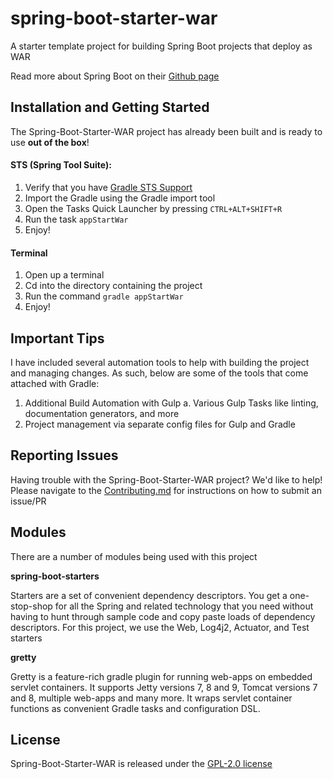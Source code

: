 # spring-boot-starter-war
A starter template project for building Spring Boot projects that deploy as WAR

Read more about Spring Boot on their [Github page](https://github.com/spring-projects/spring-boot)

## Installation and Getting Started <a name="getting-started"/>

The Spring-Boot-Starter-WAR project has already been built and is ready to use **out of the box**!

#### STS (Spring Tool Suite):

1. Verify that you have [Gradle STS Support](http://docs.spring.io/sts/docs/2.9.0.old/reference/html/gradle/installation.html)
2. Import the Gradle using the Gradle import tool
3. Open the Tasks Quick Launcher by pressing `CTRL+ALT+SHIFT+R`
4. Run the task `appStartWar`
5. Enjoy!

#### Terminal

1. Open up a terminal
2. Cd into the directory containing the project
3. Run the command `gradle appStartWar`
4. Enjoy!

## Important Tips

I have included several automation tools to help with building the project and managing changes. As such, below are some of the tools that come attached with Gradle:

1. Additional Build Automation with Gulp
	a. Various Gulp Tasks like linting, documentation generators, and more
2. Project management via separate config files for Gulp and Gradle

## Reporting Issues <a name="reporting-issues"/>

Having trouble with the Spring-Boot-Starter-WAR project? We'd like to help! Please navigate to the [Contributing.md](https://github.com/Stephn-R/spring-boot-starter-war/blob/master/CONTRIBUTING.md) for instructions on how to submit an issue/PR

## Modules

There are a number of modules being used with this project

**spring-boot-starters**

Starters are a set of convenient dependency descriptors. You get a one-stop-shop for all the Spring and related technology that you need without having to hunt through sample code and copy paste loads of dependency descriptors. For this project, we use the Web, Log4j2, Actuator, and Test starters

**gretty**

Gretty is a feature-rich gradle plugin for running web-apps on embedded servlet containers. It supports Jetty versions 7, 8 and 9, Tomcat versions 7 and 8, multiple web-apps and many more. It wraps servlet container functions as convenient Gradle tasks and configuration DSL.

## License

Spring-Boot-Starter-WAR is released under the [GPL-2.0 license](https://github.com/Stephn-R/spring-boot-starter-war/blob/master/LICENSE)

